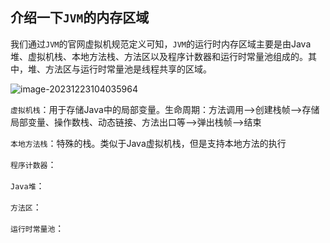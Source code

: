 ## 介绍一下`JVM`的内存区域

我们通过`JVM`的官网虚拟机规范定义可知，`JVM`的运行时内存区域主要是由Java堆、虚拟机栈、本地方法栈、方法区以及程序计数器和运行时常量池组成的。其中，堆、方法区与运行时常量池是线程共享的区域。

![image-20231223104035964](https://cs-wlei224.obs.cn-south-1.myhuaweicloud.com/blog-imgs/202312231040827.png)

`虚拟机栈`：用于存储Java中的局部变量。生命周期：方法调用-->创建栈帧-->存储局部变量、操作数栈、动态链接、方法出口等-->弹出栈帧-->结束

`本地方法栈`：特殊的栈。类似于Java虚拟机栈，但是支持本地方法的执行

`程序计数器`：

`Java堆`：

`方法区`：

`运行时常量池`：